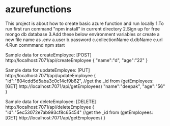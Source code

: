 # azurefunctions

This project is about how to create basic azure function and run locally
1.To run first run command "npm install" in current directory
2.Sign up for free mongo db database
3.Add these below environment variables or create a new file name as .env
  a.user
  b.password
  c.collectionName
  d.dbName
  e.url
4.Run commmand npm start


Sample data for createEmployee: [POST] http://localhost:7071/api/createEmployee
{
	"name":"d",
	"age":"22"
}

Sample data for updateEmployee: [PUT] http://localhost:7071/api/updateEmployee
{
	"id":"604cdd5d5aba3c0c14cf9b62", //get the _id from (getEmployees: [GET] http://localhost:7071/api/getEmployees)
	"name":"deepak",
	"age":"56"
}

Sample data for deleteEmployee: [DELETE] http://localhost:7071/api/deleteEmployee
{
	"id":"5ec53072e7ab993cf8c65454" //get the _id from (getEmployees: [GET] http://localhost:7071/api/getEmployees)
}